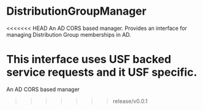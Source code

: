 DistributionGroupManager
========================

<<<<<<< HEAD
An AD CORS based manager. Provides an interface for managing Distribution Group memberships in AD.

This interface uses USF backed service requests and it USF specific.
=======
An AD CORS based manager
>>>>>>> release/v0.0.1
